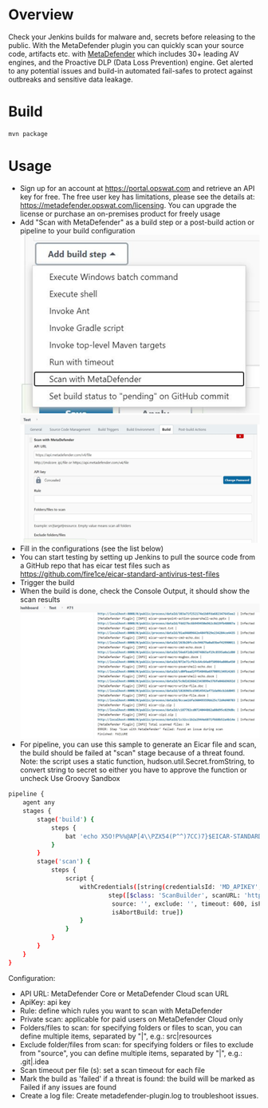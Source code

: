 # Overview

Check your Jenkins builds for malware and, secrets before releasing to the public. With the MetaDefender plugin you can quickly scan your source code, artifacts etc. with [MetaDefender](https://www.opswat.com/products/metadefender) which includes 30+ leading AV engines, and the Proactive DLP (Data Loss Prevention) engine. Get alerted to any potential issues and build-in automated fail-safes to protect against outbreaks and sensitive data leakage. 


# Build
```sh
mvn package
```

# Usage

- Sign up for an account at <https://portal.opswat.com> and retrieve an API key for free. The free user key has limitations, please see the details at: <https://metadefender.opswat.com/licensing>. You can upgrade the license or purchase an on-premises product for freely usage
- Add "Scan with MetaDefender" as a build step or a post-build action or pipeline to your build configuration
![add build step](docs/images/add_build_step.JPG)
![configuration](docs/images/configuration.JPG)
- Fill in the configurations (see the list below)
- You can start testing by setting up Jenkins to pull the source code from a GitHub repo that has eicar test files such as https://github.com/fire1ce/eicar-standard-antivirus-test-files
- Trigger the build
- When the build is done, check the Console Output, it should show the scan results
![scan result](docs/images/scan_result.JPG)
- For pipeline, you can use this sample to generate an Eicar file and scan, the build should be failed at "scan" stage because of a threat found. Note: the script uses a static function, hudson.util.Secret.fromString, to convert string to secret so either you have to approve the function or uncheck Use Groovy Sandbox
```sh
pipeline {
    agent any
    stages {
        stage('build') {
            steps {
                bat 'echo X5O!P%%@AP[4\\PZX54(P^^)7CC)7}$EICAR-STANDARD-ANTIVIRUS-TEST-FILE!$H+H* > file_to_scan.txt'
            }
        }
        stage('scan') {
            steps {
                script {
                    withCredentials([string(credentialsId: 'MD_APIKEY', variable: 'md_apikey')]){
							step([$class: 'ScanBuilder', scanURL: 'https://api.metadefender.com/v4/file', apiKey: hudson.util.Secret.fromString(md_apikey), rule: '', 
							 source: '', exclude: '', timeout: 600, isPrivateScan: false, isShowBlockedOnly: false, 
							 isAbortBuild: true])             
					}
				}
			}
		}		
    }
}
```


Configuration:
- API URL: MetaDefender Core or MetaDefender Cloud scan URL
- ApiKey: api key
- Rule: define which rules you want to scan with MetaDefender
- Private scan: applicable for paid users on MetaDefender Cloud only
- Folders/files to scan: for specifying folders or files to scan, you can define multiple items, separated by "|", e.g.: src|resources
- Exclude folder/files from scan: for specifying folders or files to exclude from "source", you can define multiple items, separated by "|", e.g.: .git|.idea
- Scan timeout per file (s): set a scan timeout for each file
- Mark the build as 'failed' if a threat is found: the build will be marked as Failed if any issues are found
- Create a log file: Create metadefender-plugin.log to troubleshoot issues.

